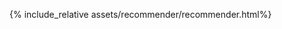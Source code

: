 ---
---
{% include_relative assets/recommender/recommender.html%}
<!--- Part 1

{% include_relative assets/intro.html%}
{% include_relative assets/beer_per_cluster.html%}
{% include_relative assets/cluster_characteristic.html%}
{% include_relative assets/link_cluster2_ipa.html%}
{% include_relative assets/interactive_flavor_comparison.html %}
{% include_relative assets/interactive_flavor_comparison2.html %}
{% include_relative assets/cluster2_ipa_conclusion.html%}

{% include_relative assets/abv_text.html%}
{% include_relative assets/abv_distribution_by_cluster_interactive.html%}
{% include_relative assets/abv_distribution_conclusion.html%}


{% include_relative assets/distribution_of_brewery_sizes_based_on_nbr_beers_interactive.html%}
{% include_relative assets/brewery_distribution_conclusion.html%}


{% include_relative assets/ratings_by_cluster_and_month_interactive.html%}
{% include_relative assets/seasonal_distribution_conclusion.html%}

{% include_relative assets/average_rating.html%}
{% include_relative assets/distribution_histogram_of_rating_interactive.html%}

{% include_relative assets/temporal_evolution.html%}
{% include_relative assets/ratings_by_cluster_and_year_interactive.html%}

{% include_relative assets/world_distribution.html%}
{% include_relative assets/ratings_by_cluster_and_cleaned_location_short_interactive.html%}



{% include_relative assets/emotions_map.html%}

{% include_relative assets/community.html%}


